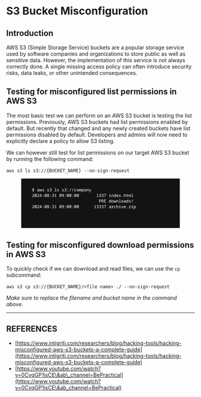 # S3 Bucket Misconfiguration

## Introduction

AWS S3 (Simple Storage Service) buckets are a popular storage service used by software companies and organizations to store public as well as sensitive data. However, the implementation of this service is not always correctly done. A single missing access policy can often introduce security risks, data leaks, or other unintended consequences.

## Testing for misconfigured list permissions in AWS S3

The most basic test we can perform on an AWS S3 bucket is testing the list permissions. Previously, AWS S3 buckets had list permissions enabled by default. But recently that changed and any newly created buckets have list permissions disabled by default. Developers and admins will now need to explicitly declare a policy to allow S3 listing.

We can however still test for list permissions on our target AWS S3 bucket by running the following command:

```
aws s3 ls s3://{BUCKET_NAME} --no-sign-request
```

<figure><img src="../../../../.gitbook/assets/image (244).png" alt=""><figcaption></figcaption></figure>

## Testing for misconfigured download permissions in AWS S3

To quickly check if we can download and read files, we can use the `cp` subcommand:

```
aws s3 cp s3://{BUCKET_NAME}/<file name> ./ --no-sign-request
```

_Make sure to replace the filename and bucket name in the command above._



***

## REFERENCES

* [https://www.intigriti.com/researchers/blog/hacking-tools/hacking-misconfigured-aws-s3-buckets-a-complete-guide](https://www.intigriti.com/researchers/blog/hacking-tools/hacking-misconfigured-aws-s3-buckets-a-complete-guide)
* [https://www.youtube.com/watch?v=0CvqGP1isCE\&ab\_channel=BePractical](https://www.youtube.com/watch?v=0CvqGP1isCE\&ab_channel=BePractical)


